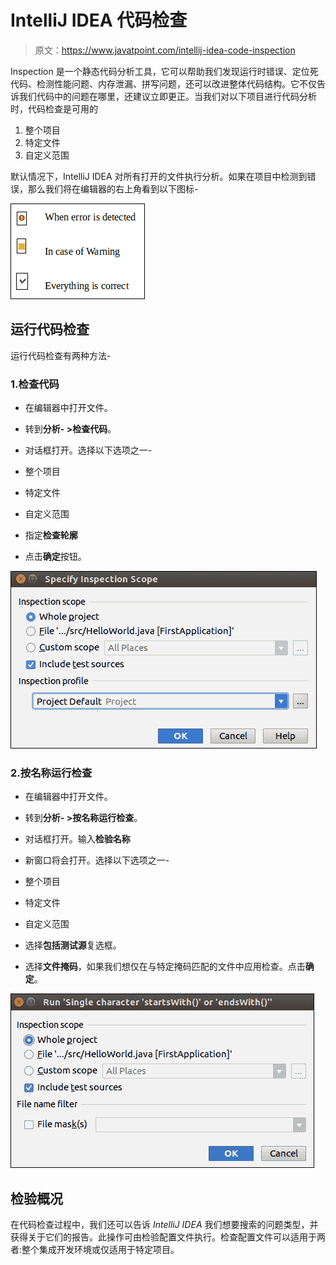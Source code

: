 # IntelliJ IDEA 代码检查

> 原文：<https://www.javatpoint.com/intellij-idea-code-inspection>

Inspection 是一个静态代码分析工具，它可以帮助我们发现运行时错误、定位死代码、检测性能问题、内存泄漏、拼写问题，还可以改进整体代码结构。它不仅告诉我们代码中的问题在哪里，还建议立即更正。当我们对以下项目进行代码分析时，代码检查是可用的

1.  整个项目
2.  特定文件
3.  自定义范围

默认情况下，IntelliJ IDEA 对所有打开的文件执行分析。如果在项目中检测到错误，那么我们将在编辑器的右上角看到以下图标-

![IntelliJ IDEA Code Inspection](img/df3884d9e9cc162c27ea702ecc10b1ff.png)

## 运行代码检查

运行代码检查有两种方法-

### 1.检查代码

*   在编辑器中打开文件。
*   转到**分析- >检查代码**。
*   对话框打开。选择以下选项之一-

*   整个项目
*   特定文件
*   自定义范围

*   指定**检查轮廓**
*   点击**确定**按钮。

![IntelliJ IDEA Code Inspection](img/9acbfc1dd2de675df2ad9e4cfabb7873.png)

### 2.按名称运行检查

*   在编辑器中打开文件。
*   转到**分析- >按名称运行检查**。
*   对话框打开。输入**检验名称**
*   新窗口将会打开。选择以下选项之一-

*   整个项目
*   特定文件
*   自定义范围

*   选择**包括测试源**复选框。
*   选择**文件掩码**，如果我们想仅在与特定掩码匹配的文件中应用检查。点击**确定**。

![IntelliJ IDEA Code Inspection](img/b312f302b7455eefaae0b750f1550e2d.png)

## 检验概况

在代码检查过程中，我们还可以告诉 *IntelliJ IDEA* 我们想要搜索的问题类型，并获得关于它们的报告。此操作可由检验配置文件执行。检查配置文件可以适用于两者:整个集成开发环境或仅适用于特定项目。